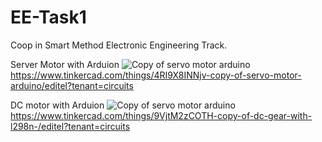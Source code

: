 # EE-Task1
Coop in Smart Method Electronic Engineering Track.

Server Motor with Arduion
![Copy of servo motor arduino](https://github.com/malhashim-hub/EE-Task1/assets/119134365/5fc0b81a-e59d-473e-868c-6db4e7c41f4c)
https://www.tinkercad.com/things/4RI9X8INNjv-copy-of-servo-motor-arduino/editel?tenant=circuits

DC motor with Arduion
![Copy of servo motor arduino](https://github.com/malhashim-hub/EE-Task1/assets/119134365/ba8b5c07-fa71-4c18-ae09-3fd86b3499c9)
https://www.tinkercad.com/things/9VjtM2zCOTH-copy-of-dc-gear-with-l298n-/editel?tenant=circuits
